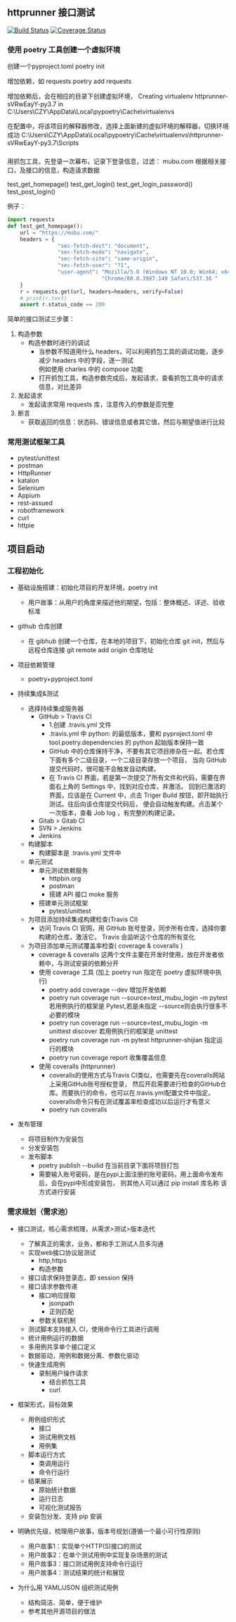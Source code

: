 ## httprunner 接口测试  

[![Build Status](https://travis-ci.org/chenzy01/test_httprunner.svg?branch=master)](https://travis-ci.org/chenzy01/test_httprunner)
[![Coverage Status](https://coveralls.io/repos/github/chenzy01/test_httprunner/badge.svg?branch=master)](https://coveralls.io/github/chenzy01/test_httprunner?branch=master)


### 使用 poetry 工具创建一个虚拟环境

创建一个pyproject.toml
poetry init 

增加依赖，如 requests
poetry add requests

增加依赖后，会在相应的目录下创建虚拟环境，
Creating virtualenv httprunner-sVRwEayY-py3.7 in C:\Users\CZY\AppData\Local\pypoetry\Cache\virtualenvs

在配置中，将该项目的解释器修改，选择上面新建的虚拟环境的解释器，切换环境成功
C:\Users\CZY\AppData\Local\pypoetry\Cache\virtualenvs\httprunner-sVRwEayY-py3.7\Scripts


###

用抓包工具，先登录一次幕布，记录下登录信息，过滤： mubu.com
根据相关接口，及接口的信息，构造请求数据

test_get_homepage()
test_get_login()
test_get_login_password()
test_post_login()

例子： 

```python
import requests
def test_get_homepage():
    url = "https://mubu.com/"
    headers = {
                "sec-fetch-dest": "document",
                "sec-fetch-mode": "navigate",
                "sec-fetch-site": "same-origin",
                "sec-fetch-user": "?1",
                "user-agent": "Mozilla/5.0 (Windows NT 10.0; Win64; x64) AppleWebKit/537.36(KHTML, like Gecko) "
                              "Chrome/80.0.3987.149 Safari/537.36 "
    }
    r = requests.get(url, headers=headers, verify=False)
    # print(r.text)
    assert r.status_code == 200
```

简单的接口测试三步骤：  
1. 构造参数
    - 构造参数时进行的调试
        - 当参数不知道用什么 headers，可以利用抓包工具的调试功能，逐步减少 headers 中的字段，逐一测试  
        例如使用 charles 中的 compose 功能
        - 打开抓包工具，构造参数完成后，发起请求，查看抓包工具中的请求信息，对比差异
2. 发起请求
    - 发起请求常用 requests 库，注意传入的参数是否完整
3. 断言
    - 获取返回的信息：状态码、错误信息或者其它值，然后与期望值进行比较

### 常用测试框架工具

- pytest/unittest
- postman
- HttpRunner
- katalon
- Selenium
- Appium
- rest-assued
- robotframework
- curl
- httpie

## 项目启动

### 工程初始化

- 基础设施搭建：初始化项目的开发环境，poetry init
    - 用户故事：从用户的角度来描述他的期望，包括：整体概述、详述、验收标准
- github 仓库创建
    - 在 gibhub 创建一个仓库，在本地的项目下，初始化仓库 git init，然后与远程仓库连接 git remote add origin 仓库地址
- 项目依赖管理
    - poetry+pyproject.toml
- 持续集成&测试
    - 选择持续集成服务器
        - GitHub > Travis CI
            - 1.创建 .travis.yml 文件
            - .travis.yml 中 python: 的最低版本，要和 pyproject.toml 中 tool.poetry.dependencies 的 python
            起始版本保持一致
            - GitHub 中的仓库保持干净，不要有其它项目掺杂在一起。若仓库下面有多个二级目录，一个二级目录存放一个项目，
            当向 GitHub 提交代码时，很可能不会触发自动构建。
            - 在 Travis CI 界面，若是第一次提交了所有文件和代码，需要在界面右上角的 Settings 中，找到对应仓库，并激活。
            回到已激活的界面，应该是在 Current 中，点击 Triger Build 按钮，即开始执行测试。往后向该仓库提交代码后，
            便会自动触发构建。点击某个一次版本，查看 Job log ，有完整的构建记录。
        - Gitab > Gitab CI
        - SVN > Jenkins
        - Jenkins
    - 构建脚本
        - 构建脚本是 .travis.yml 文件中
    - 单元测试
        - 单元测试依赖服务
            - httpbin.org
            - postman
            - 搭建 API 接口 moke 服务
        - 搭建单元测试框架
            - pytest/unittest
    - 为项目添加持续集成构建检查(Travis CI)
        - 访问 Travis CI 官网，用 GitHub 账号登录，同步所有仓库，选择你要构建的仓库，激活它，
        Travis 会监听这个仓库的所有变化
    - 为项目添加单元测试覆盖率检查( coverage & coveralls )
        - coverage & coveralls 这两个文件主要在开发时使用，放在开发者依赖中，与测试安装的依赖分开
        - 使用 coverage 工具 (加上 poetry run 指定在 poetry 虚拟环境中执行)
            - poetry add coverage --dev 增加开发依赖
            - poetry run coverage run --source=test_mubu_login -m pytest  若用例执行的框架是 Pytest,若是未指定
            --source则会执行很多不必要的模块
            - poetry run coverage run --source=test_mubu_login -m unittest discover 若用例执行的框架是 unittest
            - poetry run coverage run -m pytest httprunner-shijian  指定运行的模块
            - poetry run coverage report 收集覆盖信息
        - 使用 coveralls (httprunner)
            - coveralls的使用方式与Travis CI类似，也需要先在coveralls网站上采用GitHub账号授权登录，
        然后开启需要进行检查的GitHub仓库。而要执行的命令，也可以在.travis.yml配置文件中指定。
        coveralls命令只有在测试覆盖率检查成功以后运行才有意义
            - poetry run coveralls
        
- 发布管理
    - 将项目制作为安装包
    - 分发安装包
    - 发布脚本   
        - poetry publish --builid  在当前目录下面将项目打包
        - 需要输入账号密码，是在pypi上面注册的账号密码，用上面命令发布后，会在pypi中形成安装包，
        则其他人可以通过 pip install 库名称 该方式进行安装             


### 需求规划（需求池）

- 接口测试，核心需求梳理，从需求>测试>版本迭代
    - 了解真正的需求，业务，都和手工测试人员多沟通
    - 实现web接口协议层测试
        - http,https
        - 构造参数
    - 接口请求保持登录态，即 session 保持
    - 接口请求参数传递
        - 接口响应提取
            - jsonpath
            - 正则匹配
        - 参数关联机制
    - 测试脚本支持接入 CI，使用命令行工具进行调用
    - 统计用例运行的数据
    - 多用例共享单个接口定义
    - 数据驱动，用例和数据分离、参数化驱动
    - 快速生成用例
        - 录制用户操作请求
            - 结合抓包工具
            - curl
            
- 框架形式，目标效果
    - 用例组织形式
        - 接口
        - 测试用例文档
        - 用例集
    - 脚本运行方式
        - 类调用运行
        - 命令行运行
    - 结果展示
        - 原始统计数据
        - 运行日志
        - 可视化测试报告
    - 安装包分发、支持 pip 安装
- 明确优先级，梳理用户故事，版本号规划(遵循一个最小可行性原则)
    - 用户故事1：实现单个HTTP(S)接口的测试
    - 用户故事2：在单个测试用例中实现复杂场景的测试
    - 用户故事3：接口测试用例支持命令行运行
    - 用户故事4：测试结果的统计和展现
    
- 为什么用 YAML/JSON 组织测试用例
    - 结构简洁、简单，便于维护
    - 参考其他开源项目的做法





